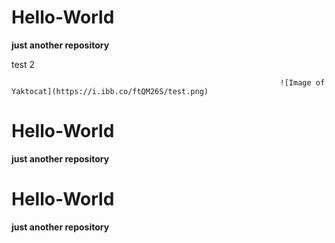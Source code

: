 # Hello-World
**just another repository**

test 2

                                                                ![Image of Yaktocat](https://i.ibb.co/ftQM26S/test.png)

# Hello-World

**just another repository**

# Hello-World

**just another repository**

